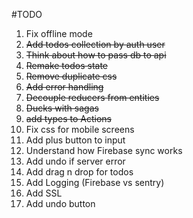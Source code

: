 #TODO

1. Fix offline mode
2. <strike>Add todos collection by auth user</strike>
3. <strike>Think about how to pass db to api</strike>
4. <strike>Remake todos state</strike>
5. <strike>Remove duplicate css</strike>
6. <strike>Add error handling</strike>
7. <strike>Decouple reducers from entities</strike>
8. <strike>Ducks with sagas</strike>
9. <strike>add types to Actions</strike>
10. Fix css for mobile screens
11. Add plus button to input
12. Understand how Firebase sync works
13. Add undo if server error
14. Add drag n drop for todos
15. Add Logging (Firebase vs sentry)
16. Add SSL
17. Add undo button
